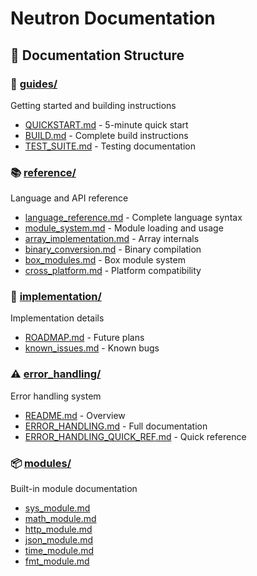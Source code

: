 # Neutron Documentation

## 📁 Documentation Structure

### 🚀 [guides/](guides/)
Getting started and building instructions
- [QUICKSTART.md](guides/QUICKSTART.md) - 5-minute quick start
- [BUILD.md](guides/BUILD.md) - Complete build instructions
- [TEST_SUITE.md](guides/TEST_SUITE.md) - Testing documentation

### 📚 [reference/](reference/)
Language and API reference
- [language_reference.md](reference/language_reference.md) - Complete language syntax
- [module_system.md](reference/module_system.md) - Module loading and usage
- [array_implementation.md](reference/array_implementation.md) - Array internals
- [binary_conversion.md](reference/binary_conversion.md) - Binary compilation
- [box_modules.md](reference/box_modules.md) - Box module system
- [cross_platform.md](reference/cross_platform.md) - Platform compatibility

### 🔧 [implementation/](implementation/)
Implementation details
- [ROADMAP.md](implementation/ROADMAP.md) - Future plans
- [known_issues.md](implementation/known_issues.md) - Known bugs

### ⚠️ [error_handling/](error_handling/)
Error handling system
- [README.md](error_handling/README.md) - Overview
- [ERROR_HANDLING.md](error_handling/ERROR_HANDLING.md) - Full documentation
- [ERROR_HANDLING_QUICK_REF.md](error_handling/ERROR_HANDLING_QUICK_REF.md) - Quick reference

### 📦 [modules/](modules/)
Built-in module documentation
- [sys_module.md](modules/sys_module.md)
- [math_module.md](modules/math_module.md)
- [http_module.md](modules/http_module.md)
- [json_module.md](modules/json_module.md)
- [time_module.md](modules/time_module.md)
- [fmt_module.md](modules/fmt_module.md)
